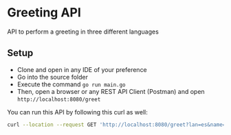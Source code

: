 # Greeting API

API to perform a greeting in three different languages

Setup
-----
- Clone and open in any IDE of your preference
- Go into the source folder
- Execute the command ``go run main.go``
- Then, open a browser or any REST API Client (Postman) and open ``http://localhost:8080/greet``

You can run this API by following this curl as well:

```bash
curl --location --request GET 'http://localhost:8080/greet?lan=es&name=Nick'
```